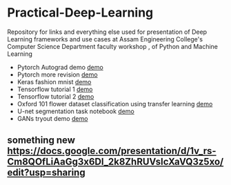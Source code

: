 # Practical-Deep-Learning
Repository for links and everything else used for presentation of Deep Learning frameworks and use cases at Assam Engineering College's Computer Science Department faculty workshop , of Python and Machine Learning

* Pytorch Autograd demo [demo](https://colab.research.google.com/drive/1NY2Nsffj794xPdSYxbXOxmVhbFbvx32b)
* Pytorch more revision [demo](https://colab.research.google.com/drive/1lUmkokqmQdWheNMfzEM0IdvtdIiU9N0L) 
* Keras fashion mnist [demo](https://colab.research.google.com/drive/1Oo3XftRyt4cqQHLSrmcvO_gkaQmouGh_)
* Tensorflow tutorial 1 [demo](https://colab.research.google.com/drive/14gkmSP7cjqcHemeX5P-6eymv-EXpH99v#scrollTo=YtLedulrBdEU)
* Tensorflow tutorial 2 [demo](https://colab.research.google.com/drive/1M-PqiEDl8HmOM6K3XkGOMnZvBvYI6ubt#scrollTo=0wUjhiIn2JWK)
* Oxford 101 flower dataset classification using transfer learning [demo](https://colab.research.google.com/drive/1YJFRyKGDwo4G8kUoYluuRyaub0DIOnTH)
* U-net segmentation task notebook [demo](https://colab.research.google.com/drive/134LTsLFO73E9ym8SiOoGi60oqFQX1vhP)
* GANs tryout demo [demo](https://colab.research.google.com/drive/1c71wdjQC-qVImgf-9e9rLpLwMk1_8Oq7)

## something new https://docs.google.com/presentation/d/1v_rs-Cm8QOfLiAaGg3x6Dl_2k8ZhRUVsIcXaVQ3z5xo/edit?usp=sharing
